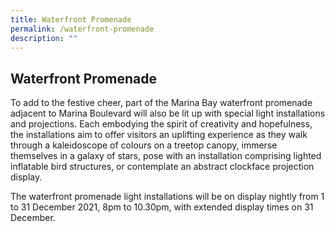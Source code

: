 ```yaml
---
title: Waterfront Promenade
permalink: /waterfront-promenade
description: ""
---
```

## Waterfront Promenade

To add to the festive cheer, part of the Marina Bay waterfront promenade adjacent to Marina Boulevard will also be lit up with special light installations and projections. Each embodying the spirit of creativity and hopefulness, the installations aim to offer visitors an uplifting experience as they walk through a kaleidoscope of colours on a treetop canopy, immerse themselves in a galaxy of stars, pose with an installation comprising lighted inflatable bird structures, or contemplate an abstract clockface projection display. 

The waterfront promenade light installations will be on display nightly from 1 to 31 December 2021, 8pm to 10.30pm, with extended display times on 31 December. 
